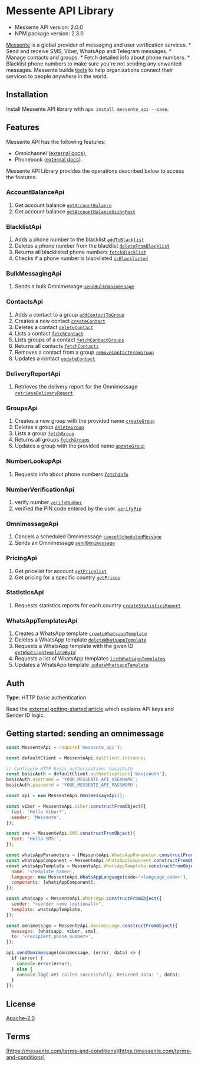 # Messente API Library

- Messente API version: 2.0.0
- NPM package version: 2.3.0

[Messente](https://messente.com) is a global provider of messaging and user verification services.  * Send and receive SMS, Viber, WhatsApp and Telegram messages. * Manage contacts and groups. * Fetch detailed info about phone numbers. * Blacklist phone numbers to make sure you&#39;re not sending any unwanted messages.  Messente builds [tools](https://messente.com/documentation) to help organizations connect their services to people anywhere in the world.

## Installation

Install Messente API library with `npm install messente_api --save`.

## Features

Messente API has the following features:

- Omnichannel ([external docs](https://messente.com/documentation/omnichannel-api)),
- Phonebook ([external docs](https://messente.com/documentation/phonebook-api)).

Messente API Library provides the operations described below to access the features.

### AccountBalanceApi

1. Get account balance [`getAccountBalance`](docs/AccountBalanceApi.md#getaccountbalance)
1. Get account balance [`getAccountBalanceUsingPost`](docs/AccountBalanceApi.md#getaccountbalanceusingpost)

### BlacklistApi

1. Adds a phone number to the blacklist [`addToBlacklist`](docs/BlacklistApi.md#addtoblacklist)
1. Deletes a phone number from the blacklist [`deleteFromBlacklist`](docs/BlacklistApi.md#deletefromblacklist)
1. Returns all blacklisted phone numbers [`fetchBlacklist`](docs/BlacklistApi.md#fetchblacklist)
1. Checks if a phone number is blacklisted [`isBlacklisted`](docs/BlacklistApi.md#isblacklisted)

### BulkMessagingApi

1. Sends a bulk Omnimessage [`sendBulkOmnimessage`](docs/BulkMessagingApi.md#sendbulkomnimessage)

### ContactsApi

1. Adds a contact to a group [`addContactToGroup`](docs/ContactsApi.md#addcontacttogroup)
1. Creates a new contact [`createContact`](docs/ContactsApi.md#createcontact)
1. Deletes a contact [`deleteContact`](docs/ContactsApi.md#deletecontact)
1. Lists a contact [`fetchContact`](docs/ContactsApi.md#fetchcontact)
1. Lists groups of a contact [`fetchContactGroups`](docs/ContactsApi.md#fetchcontactgroups)
1. Returns all contacts [`fetchContacts`](docs/ContactsApi.md#fetchcontacts)
1. Removes a contact from a group [`removeContactFromGroup`](docs/ContactsApi.md#removecontactfromgroup)
1. Updates a contact [`updateContact`](docs/ContactsApi.md#updatecontact)

### DeliveryReportApi

1. Retrieves the delivery report for the Omnimessage [`retrieveDeliveryReport`](docs/DeliveryReportApi.md#retrievedeliveryreport)

### GroupsApi

1. Creates a new group with the provided name [`createGroup`](docs/GroupsApi.md#creategroup)
1. Deletes a group [`deleteGroup`](docs/GroupsApi.md#deletegroup)
1. Lists a group [`fetchGroup`](docs/GroupsApi.md#fetchgroup)
1. Returns all groups [`fetchGroups`](docs/GroupsApi.md#fetchgroups)
1. Updates a group with the provided name [`updateGroup`](docs/GroupsApi.md#updategroup)

### NumberLookupApi

1. Requests info about phone numbers [`fetchInfo`](docs/NumberLookupApi.md#fetchinfo)

### NumberVerificationApi

1. verify number [`verifyNumber`](docs/NumberVerificationApi.md#verifynumber)
1. verified the PIN code entered by the user. [`verifyPin`](docs/NumberVerificationApi.md#verifypin)

### OmnimessageApi

1. Cancels a scheduled Omnimessage [`cancelScheduledMessage`](docs/OmnimessageApi.md#cancelscheduledmessage)
1. Sends an Omnimessage [`sendOmnimessage`](docs/OmnimessageApi.md#sendomnimessage)

### PricingApi

1. Get pricelist for account [`getPricelist`](docs/PricingApi.md#getpricelist)
1. Get pricing for a specific country [`getPrices`](docs/PricingApi.md#getprices)

### StatisticsApi

1. Requests statistics reports for each country [`createStatisticsReport`](docs/StatisticsApi.md#createstatisticsreport)

### WhatsAppTemplatesApi

1. Creates a WhatsApp template [`createWhatsappTemplate`](docs/WhatsAppTemplatesApi.md#createwhatsapptemplate)
1. Deletes a WhatsApp template [`deleteWhatsappTemplate`](docs/WhatsAppTemplatesApi.md#deletewhatsapptemplate)
1. Requests a WhatsApp template with the given ID [`getWhatsappTemplateById`](docs/WhatsAppTemplatesApi.md#getwhatsapptemplatebyid)
1. Requests a list of WhatsApp templates [`listWhatsappTemplates`](docs/WhatsAppTemplatesApi.md#listwhatsapptemplates)
1. Updates a WhatsApp template [`updateWhatsappTemplate`](docs/WhatsAppTemplatesApi.md#updatewhatsapptemplate)

## Auth

**Type**: HTTP basic authentication

Read the [external getting-started article](https://messente.com/documentation/getting-started) which explains API keys and Sender ID logic.

## Getting started: sending an omnimessage

```js
const MessenteApi = require('messente_api');

const defaultClient = MessenteApi.ApiClient.instance;

// Configure HTTP basic authorization: basicAuth
const basicAuth = defaultClient.authentications['basicAuth'];
basicAuth.username = 'YOUR_MESSENTE_API_USERNAME';
basicAuth.password = 'YOUR_MESSENTE_API_PASSWORD';

const api = new MessenteApi.OmnimessageApi();

const viber = MessenteApi.Viber.constructFromObject({
  text: 'Hello Viber!',
  sender: 'Messente',
});

const sms = MessenteApi.SMS.constructFromObject({
  text: 'Hello SMS!',
});

const whatsAppParameters = [MessenteApi.WhatsAppParameter.constructFromObject({type: 'text', text: 'hello whatsapp'})];
const whatsAppComponent = MessenteApi.WhatsAppComponent.constructFromObject({type: 'body', parameters: whatsAppParameters});
const whatsAppTemplate = MessenteApi.WhatsAppTemplate.constructFromObject({
  name: '<template_name>',
  language: new MessenteApi.WhatsAppLanguage(code='<language_code>'),
  components: [whatsAppComponent],
});

const whatsapp = MessenteApi.WhatsApp.constructFromObject({
  sender: "<sender name (optional)>",
  template: whatsAppTemplate,
});

const omnimessage = MessenteApi.Omnimessage.constructFromObject({
  messages: [whatsapp, viber, sms],
  to: '<recipient_phone_number>',
});

api.sendOmnimessage(omnimessage, (error, data) => {
  if (error) {
    console.error(error);
  } else {
    console.log('API called successfully. Returned data: ', data);
  }
});

```

## License

[Apache-2.0](http://www.apache.org/licenses/LICENSE-2.0.html)

## Terms

[https://messente.com/terms-and-conditions](https://messente.com/terms-and-conditions)
